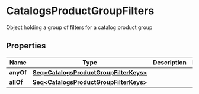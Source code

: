 

# CatalogsProductGroupFilters

Object holding a group of filters for a catalog product group

## Properties

Name | Type | Description | Notes
------------ | ------------- | ------------- | -------------
**anyOf** | [**Seq&lt;CatalogsProductGroupFilterKeys&gt;**](CatalogsProductGroupFilterKeys.md) |  | 
**allOf** | [**Seq&lt;CatalogsProductGroupFilterKeys&gt;**](CatalogsProductGroupFilterKeys.md) |  | 



